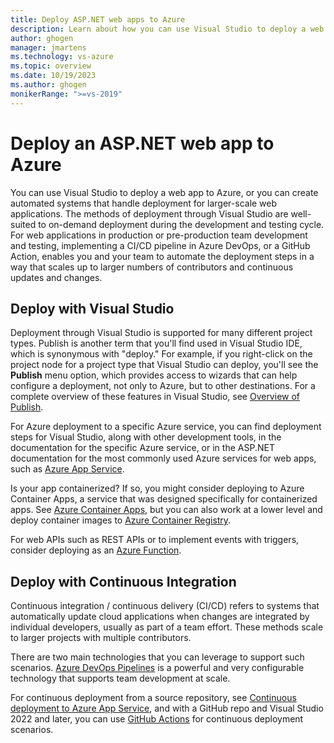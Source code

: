 ```yaml
---
title: Deploy ASP.NET web apps to Azure
description: Learn about how you can use Visual Studio to deploy a web app to Azure.
author: ghogen
manager: jmartens
ms.technology: vs-azure
ms.topic: overview
ms.date: 10/19/2023
ms.author: ghogen
monikerRange: ">=vs-2019"
---
```

# Deploy an ASP.NET web app to Azure

You can use Visual Studio to deploy a web app to Azure, or you can create automated systems that handle deployment for larger-scale web applications. The methods of deployment through Visual Studio are well-suited to on-demand deployment during the development and testing cycle. For web applications in production or pre-production team development and testing, implementing a CI/CD pipeline in Azure DevOps, or a GitHub Action, enables you and your team to automate the deployment steps in a way that scales up to larger numbers of contributors and continuous updates and changes.

## Deploy with Visual Studio

Deployment through Visual Studio is supported for many different project types. Publish is another term that you'll find used in Visual Studio IDE, which is synonymous with "deploy." For example, if you right-click on the project node for a project type that Visual Studio can deploy, you'll see the **Publish** menu option, which provides access to wizards that can help configure a deployment, not only to Azure, but to other destinations. For a complete overview of these features in Visual Studio, see [Overview of Publish](../deployment/publish-overview.md).

For Azure deployment to a specific Azure service, you can find deployment steps for Visual Studio, along with other development tools, in the documentation for the specific Azure service, or in the ASP.NET documentation for the most commonly used Azure services for web apps, such as [Azure App Service](/aspnet/core/tutorials/publish-to-azure-webapp-using-vs).

Is your app containerized? If so, you might consider deploying to Azure Container Apps, a service that was designed specifically for containerized apps. See [Azure Container Apps](/azure/container-apps/deploy-visual-studio), but you can also work at a lower level and deploy container images to [Azure Container Registry](../containers/hosting-web-apps-in-docker.md).

For web APIs such as REST APIs or to implement events with triggers, consider deploying as an [Azure Function](/azure/azure-functions/functions-create-your-first-function-visual-studio).

## Deploy with Continuous Integration

Continuous integration / continuous delivery (CI/CD) refers to systems that automatically update cloud applications when changes are integrated by individual developers, usually as part of a team effort. These methods scale to larger projects with multiple contributors.

There are two main technologies that you can leverage to support such scenarios. [Azure DevOps Pipelines](/azure/devops/pipelines/get-started-yaml?view=vsts&preserve-view=true) is a powerful and very configurable technology that supports team development at scale.

For continuous deployment from a source repository, see [Continuous deployment to Azure App Service](/azure/app-service/deploy-continuous-deployment), and with a GitHub repo and Visual Studio 2022 and later, you can use [GitHub Actions](overview-github-actions.md) for continuous deployment scenarios.
